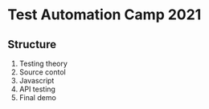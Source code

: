 # Test Automation Camp 2021

## Structure  

1. Testing theory  
2. Source contol  
3. Javascript
4. API testing
5. Final demo